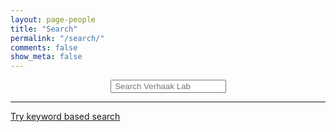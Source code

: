 ```yaml
---
layout: page-people
title: "Search"
permalink: "/search/"
comments: false
show_meta: false
---
```


<div id="searchbox" align="center">
<div class="searchcont">
    <span class="searchicon"><i class="fa fa-search fa-2x"></i></span>
    <form role="search" method="get" action="{{ site.url }}/cse/">
        <input id="searchString" name="searchString"
               placeholder=" Search Verhaak Lab" type="text">
    </form>
</div>
</div>

<hr>

<a class="list-group-item" href="{{ site.url }}/tags/" title="Keyword based search" alt="Keyword based search"><i class="fa fa-tags fa-1x"></i> Try keyword based search</a>

